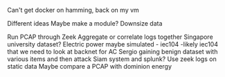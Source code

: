Can't get docker on hamming, back on my vm

Different ideas
Maybe make a module?
Downsize data

Run PCAP through Zeek
Aggregate or correlate logs together
Singapore university dataset?
Electric power maybe
simulated - iec104
  -likely iec104 that we need to look at
backnet for AC
Sergio
gaining benign dataset with various items and then attack
Siam system and splunk?
Use zeek logs on static data
Maybe compare a PCAP with dominion energy
